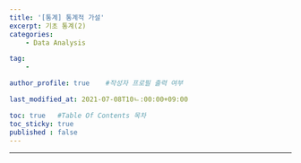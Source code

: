 ```yaml
---
title: '[통계] 통계적 가설'
excerpt: 기초 통계(2)
categories: 
    - Data Analysis

tag:
    - 

author_profile: true    #작성자 프로필 출력 여부

last_modified_at: 2021-07-08T10ㄴ:00:00+09:00

toc: true   #Table Of Contents 목차 
toc_sticky: true
published : false
---
```


---
